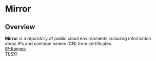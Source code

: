 # Mirror

## Overview

**Mirror** is a repository of public cloud environments including information about IPs and common names (CN) from certificates.\
[IP-Ranges](https://github.com/lord-alfred/ipranges)\
[TLSX](https://github.com/projectdiscovery/tlsx)\

